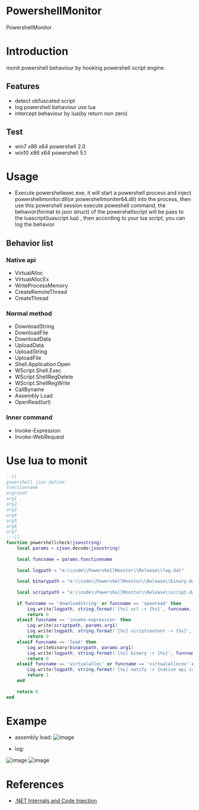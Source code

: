 # PowershellMonitor
PowershellMonitor

# Introduction
monit powershell behaviour by hooking powershell script engine.

## Features
* detect obfuscated script
* log powershell behaviour use lua
* intercept behaviour by lua(by return non zero)

## Test
* win7 x86 x64  powershell 2.0  
* win10 x86 x64 powershell 5.1

# Usage
* Execute powershellexec.exe, it will start a powershell process and inject powershellmonitor.dll(or powershellmoniter64.dll) into the process, then use this powershell session execute poweshell command, the behavior(format to json struct) of the powershellscript will be pass to the luascript(luascript.lua) , then according to your lua script, you can log the behavior

## Behavior list
### Native api
 * VirtualAlloc
 * VirtualAllocEx
 * WriteProcessMemory
 * CreateRemoteThread
 * CreateThread
 
### Normal method
 * DownloadString
 * DownloadFile
 * DownloadData
 * UploadData
 * UploadString
 * UploadFile
 * Shell.Application.Open
 * WScript.Shell.Exec
 * WScript.ShellRegDelete
 * WScript.ShellRegWrite
 * CallByname
 * Assembly Load
 * OpenRead(url)
 
### Inner command
 * Invoke-Expression
 * Invoke-WebRequest
 
# Use lua to monit

```lua
--[[
powershell json define:
functionname
argcount
arg1
arg2
arg3
arg4
arg5
arg6
arg7
---]]
function powershellcheck(jsonstring)	
	local params = cjson.decode(jsonstring)
	
	local funcname = params.functionname
	
	local logpath = "e:\\code\\PowershellMonitor\\Release\\log.dat"
	
	local binarypath = "e:\\code\\PowershellMonitor\\Release\\binary.dat"
	
	local scriptpath = "e:\\code\\PowershellMonitor\\Release\\script.dat"	
	
	if funcname == 'downloadstring' or funcname == 'openread' then
		Log.write(logpath, string.format('[%s] url -> {%s}', funcname, params.arg1))
		return 0
	elseif funcname == 'invoke-expression' then
		Log.write(scriptpath, params.arg1)
		Log.write(logpath, string.format('[%s] scriptcontent -> {%s}', funcname, scriptpath))
		return 0
	elseif funcname == 'load' then
		Log.writebinary(binarypath, params.arg1)
		Log.write(logpath, string.format('[%s] binary -> {%s}', funcname, binarypath))
		return 0
	elseif funcname == 'virtualalloc' or funcname == 'virtualallocex' or funcname == 'virtualprotect' then
		Log.write(logpath, string.format('[%s] notify -> {native api called}', funcname))
		return 1
	end
	
	return 0
end
```

# Exampe
* assembly load:
![image](https://user-images.githubusercontent.com/2128975/163764678-e60fbdc6-ca97-46f4-aaaf-30141856d1f3.png)

* log:

![image](https://user-images.githubusercontent.com/2128975/163764703-7b8ef895-aa84-4a63-953d-3fb3246f0c2a.png)
![image](https://user-images.githubusercontent.com/2128975/163764834-92a33c14-c241-40b2-b3b1-51067736dfd7.png)


# References
* [.NET Internals and Code Injection](https://ntcore.com/files/netint_injection.htm)
